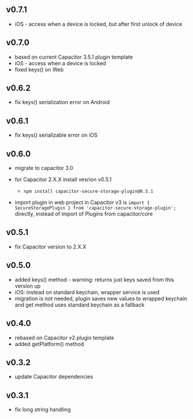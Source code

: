 ## v0.7.1

- iOS - access when a device is locked, but after first unlock of device

## v0.7.0

- based on current Capacitor 3.5.1 plugin template
- iOS - access when a device is locked
- fixed keys() on Web

## v0.6.2

- fix keys() serialization error on Android

## v0.6.1

- fix keys() serializable error on iOS

## v0.6.0

- migrate to capacitor 3.0
- for Capacitor 2.X.X install vesrion v0.5.1

  - `npm install capacitor-secure-storage-plugin@0.5.1`

- import plugin in web project in Capacitor v3 is `import { SecureStoragePlugin } from 'capacitor-secure-storage-plugin';` directly, instead of import of Plugins from capacitor/core

## v0.5.1

- fix Capacitor version to 2.X.X

## v0.5.0

- added keys() method - warning: returns just keys saved from this version up
- iOS: instead on standard keychain, wrapper service is used
- migration is not needed, plugin saves new values to wrapped keychain and get method uses standard keychain as a fallback

## v0.4.0

- rebased on Capacitor v2 plugin template
- added getPlatform() method

## v0.3.2

- update Capacitor dependencies

## v0.3.1

- fix long string handling
